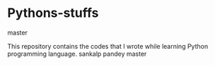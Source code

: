 # Pythons-stuffs
master

This repository contains the codes that I wrote while learning Python programming language. 
sankalp pandey 
master
